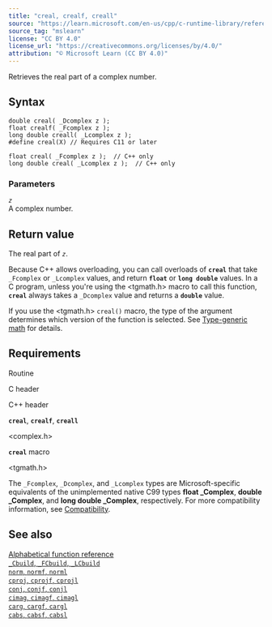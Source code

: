 ```yaml
---
title: "creal, crealf, creall"
source: "https://learn.microsoft.com/en-us/cpp/c-runtime-library/reference/creal-crealf-creall?view=msvc-170"
source_tag: "mslearn"
license: "CC BY 4.0"
license_url: "https://creativecommons.org/licenses/by/4.0/"
attribution: "© Microsoft Learn (CC BY 4.0)"
---
```

Retrieves the real part of a complex number.

## Syntax

```
double creal( _Dcomplex z );
float crealf( _Fcomplex z );
long double creall( _Lcomplex z );
#define creal(X) // Requires C11 or later

float creal( _Fcomplex z );  // C++ only
long double creal( _Lcomplex z );  // C++ only
```

### Parameters

_`z`_  
A complex number.

## Return value

The real part of _`z`_.

Because C++ allows overloading, you can call overloads of **`creal`** that take `_Fcomplex` or `_Lcomplex` values, and return **`float`** or **`long double`** values. In a C program, unless you're using the <tgmath.h> macro to call this function, **`creal`** always takes a `_Dcomplex` value and returns a **`double`** value.

If you use the <tgmath.h> `creal()` macro, the type of the argument determines which version of the function is selected. See [Type-generic math](https://learn.microsoft.com/en-us/cpp/c-runtime-library/tgmath?view=msvc-170) for details.

## Requirements

Routine

C header

C++ header

**`creal`**, **`crealf`**, **`creall`**

<complex.h>

<ccomplex>

**`creal`** macro

<tgmath.h>

The `_Fcomplex`, `_Dcomplex`, and `_Lcomplex` types are Microsoft-specific equivalents of the unimplemented native C99 types **float \_Complex**, **double \_Complex**, and **long double \_Complex**, respectively. For more compatibility information, see [Compatibility](https://learn.microsoft.com/en-us/cpp/c-runtime-library/compatibility?view=msvc-170).

## See also

[Alphabetical function reference](https://learn.microsoft.com/en-us/cpp/c-runtime-library/reference/crt-alphabetical-function-reference?view=msvc-170)  
[`_Cbuild`, `_FCbuild`, `_LCbuild`](https://learn.microsoft.com/en-us/cpp/c-runtime-library/reference/cbuild-fcbuild-lcbuild?view=msvc-170)  
[`norm`, `normf`, `norml`](https://learn.microsoft.com/en-us/cpp/c-runtime-library/reference/norm-normf-norml1?view=msvc-170)  
[`cproj`, `cprojf`, `cprojl`](https://learn.microsoft.com/en-us/cpp/c-runtime-library/reference/cproj-cprojf-cprojl?view=msvc-170)  
[`conj`, `conjf`, `conjl`](https://learn.microsoft.com/en-us/cpp/c-runtime-library/reference/conj-conjf-conjl?view=msvc-170)  
[`cimag`, `cimagf`, `cimagl`](https://learn.microsoft.com/en-us/cpp/c-runtime-library/reference/cimag-cimagf-cimagl?view=msvc-170)  
[`carg`, `cargf`, `cargl`](https://learn.microsoft.com/en-us/cpp/c-runtime-library/reference/carg-cargf-cargl?view=msvc-170)  
[`cabs`, `cabsf`, `cabsl`](https://learn.microsoft.com/en-us/cpp/c-runtime-library/reference/cabs-cabsf-cabsl?view=msvc-170)